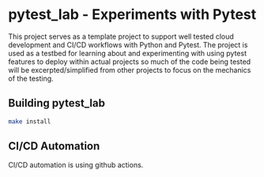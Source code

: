 # pytest_lab - Experiments with Pytest

This project serves as a template project to support well tested cloud development and CI/CD workflows with Python and Pytest. The project is used as a testbed for learning about and experimenting with using pytest features to deploy within actual projects so much of the code being tested will be excerpted/simplified from other projects to focus on the mechanics of the testing.

## Building pytest_lab

```sh
make install
```

## CI/CD Automation

CI/CD automation is using github actions.
